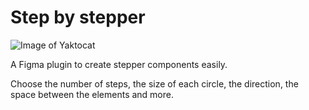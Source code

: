 # Step by stepper

![Image of Yaktocat](https://www.figma.com/community/plugin/867577812066716451/thumbnail)

A Figma plugin to create stepper components easily.

Choose the number of steps, the size of each circle, the direction, the space between the elements and more.
